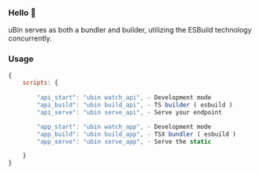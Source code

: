 ### Hello 👋
uBin serves as both a bundler and builder, utilizing the ESBuild technology concurrently.
### Usage
```javascript
{
	scripts: {
		
		"api_start": "ubin watch_api", - Development mode
		"api_build": "ubin build_api", - TS builder ( esbuild )
		"api_serve": "ubin serve_api", - Serve your endpoint

		"app_start": "ubin watch_app", - Development mode
		"app_build": "ubin build_app", - TSX bundler ( esbuild )
		"app_serve": "ubin serve_app", - Serve the static

	}
}
```
